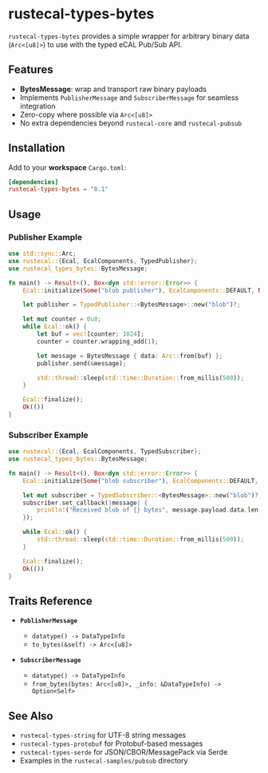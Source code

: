 # rustecal-types-bytes

`rustecal-types-bytes` provides a simple wrapper for arbitrary binary data (`Arc<[u8]>`) to use with the typed eCAL Pub/Sub API.

## Features

- **BytesMessage**: wrap and transport raw binary payloads
- Implements `PublisherMessage` and `SubscriberMessage` for seamless integration
- Zero-copy where possible via `Arc<[u8]>`
- No extra dependencies beyond `rustecal-core` and `rustecal-pubsub`

## Installation

Add to your **workspace** `Cargo.toml`:

```toml
[dependencies]
rustecal-types-bytes = "0.1"
```

## Usage

### Publisher Example

```rust
use std::sync::Arc;
use rustecal::{Ecal, EcalComponents, TypedPublisher};
use rustecal_types_bytes::BytesMessage;

fn main() -> Result<(), Box<dyn std::error::Error>> {
    Ecal::initialize(Some("blob publisher"), EcalComponents::DEFAULT, None)?;

    let publisher = TypedPublisher::<BytesMessage>::new("blob")?;

    let mut counter = 0u8;
    while Ecal::ok() {
        let buf = vec![counter; 1024];
        counter = counter.wrapping_add(1);

        let message = BytesMessage { data: Arc::from(buf) };
        publisher.send(&message);

        std::thread::sleep(std::time::Duration::from_millis(500));
    }

    Ecal::finalize();
    Ok(())
}
```

### Subscriber Example

```rust
use rustecal::{Ecal, EcalComponents, TypedSubscriber};
use rustecal_types_bytes::BytesMessage;

fn main() -> Result<(), Box<dyn std::error::Error>> {
    Ecal::initialize(Some("blob subscriber"), EcalComponents::DEFAULT, None)?;

    let mut subscriber = TypedSubscriber::<BytesMessage>::new("blob")?;
    subscriber.set_callback(|message| {
        println!("Received blob of {} bytes", message.payload.data.len());
    });

    while Ecal::ok() {
        std::thread::sleep(std::time::Duration::from_millis(500));
    }

    Ecal::finalize();
    Ok(())
}
```

## Traits Reference

- **`PublisherMessage`**
  - `datatype() -> DataTypeInfo`
  - `to_bytes(&self) -> Arc<[u8]>`

- **`SubscriberMessage`**
  - `datatype() -> DataTypeInfo`
  - `from_bytes(bytes: Arc<[u8]>, _info: &DataTypeInfo) -> Option<Self>`

## See Also

- `rustecal-types-string` for UTF-8 string messages
- `rustecal-types-protobuf` for Protobuf-based messages
- `rustecal-types-serde` for JSON/CBOR/MessagePack via Serde
- Examples in the `rustecal-samples/pubsub` directory
